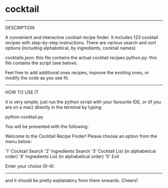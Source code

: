 # cocktail

-------------------------------------------

DESCRIPTION

A convenient and interactive cocktail recipe finder. It includes 123 cocktail recipes with step-by-step instructions. 
There are various search and sort options (including alphabetical, by ingredients, cocktail names). 

cocktails.json: this file contains the actual cocktail recipes 
python.py: this file contains the script (see below).

Feel free to add additional ones recipes, improve the existing ones, or modify the code as you see fit. 

-------------------------------------------

HOW TO USE IT

It is very simple; just run the python script with your favourite IDE, or (if you are on a mac) directly in the terminal by typing:

python cocktail.py

You will be presented with the following:

Welcome to the Cocktail Recipe Finder!
Please choose an option from the menu below:

'1' Cocktail Search
'2' Ingredients Search
'3' Cocktail List (in alphabetical order)
'4' Ingredients List (in alphabetical order)
'0' Exit

Enter your choice (0-4): 

----------------------------------------------

and it should be pretty explanatory from there onwards. Cheers!
